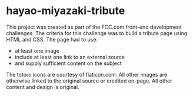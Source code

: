 # hayao-miyazaki-tribute

This project was created as part of the FCC.com front-end development challenges. 
The criteria for this challenge was to build a tribute page using HTML and CSS. 
The page had to use:
- at least one image
- include at least one link to an external source
- and supply sufficient content on the subject

The totoro icons are courtesy of flaticon.com. 
All other images are otherwise linked to the original source or credited on-page.
All other content and design is original.
